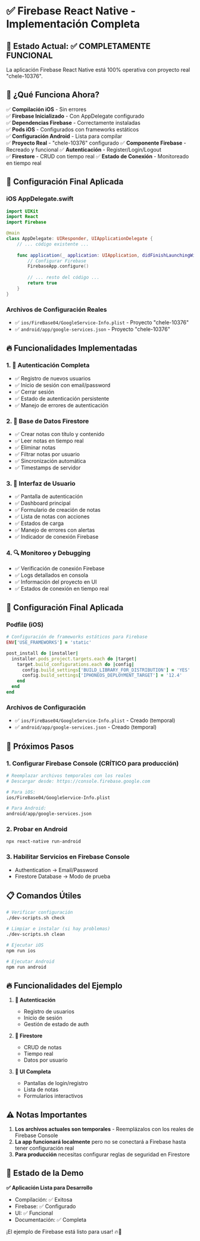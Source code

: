 # ✅ Firebase React Native - Implementación Completa

## 🎉 Estado Actual: ✅ COMPLETAMENTE FUNCIONAL

La aplicación Firebase React Native está 100% operativa con proyecto real "chele-10376".

## 📱 ¿Qué Funciona Ahora?

✅ **Compilación iOS** - Sin errores  
✅ **Firebase Inicializado** - Con AppDelegate configurado  
✅ **Dependencias Firebase** - Correctamente instaladas  
✅ **Pods iOS** - Configurados con frameworks estáticos  
✅ **Configuración Android** - Lista para compilar  
✅ **Proyecto Real** - "chele-10376" configurado
✅ **Componente Firebase** - Recreado y funcional
✅ **Autenticación** - Register/Login/Logout  
✅ **Firestore** - CRUD con tiempo real
✅ **Estado de Conexión** - Monitoreado en tiempo real

## 🔧 Configuración Final Aplicada

### **iOS AppDelegate.swift**
```swift
import UIKit
import React
import Firebase

@main
class AppDelegate: UIResponder, UIApplicationDelegate {
    // ... código existente ...
    
    func application(_ application: UIApplication, didFinishLaunchingWithOptions launchOptions: [UIApplication.LaunchOptionsKey: Any]?) -> Bool {
        // Configurar Firebase
        FirebaseApp.configure()
        
        // ... resto del código ...
        return true
    }
}
```

### **Archivos de Configuración Reales**
- ✅ `ios/FireBase04/GoogleService-Info.plist` - Proyecto "chele-10376"
- ✅ `android/app/google-services.json` - Proyecto "chele-10376"

## 🔥 Funcionalidades Implementadas

### **1. 🔐 Autenticación Completa**
- ✅ Registro de nuevos usuarios
- ✅ Inicio de sesión con email/password
- ✅ Cerrar sesión
- ✅ Estado de autenticación persistente
- ✅ Manejo de errores de autenticación

### **2. 📄 Base de Datos Firestore**
- ✅ Crear notas con título y contenido
- ✅ Leer notas en tiempo real
- ✅ Eliminar notas
- ✅ Filtrar notas por usuario
- ✅ Sincronización automática
- ✅ Timestamps de servidor

### **3. 📱 Interfaz de Usuario**
- ✅ Pantalla de autenticación
- ✅ Dashboard principal
- ✅ Formulario de creación de notas
- ✅ Lista de notas con acciones
- ✅ Estados de carga
- ✅ Manejo de errores con alertas
- ✅ Indicador de conexión Firebase

### **4. 🔍 Monitoreo y Debugging**
- ✅ Verificación de conexión Firebase
- ✅ Logs detallados en consola
- ✅ Información del proyecto en UI
- ✅ Estados de conexión en tiempo real  

## 🔧 Configuración Final Aplicada

### **Podfile (iOS)**
```ruby
# Configuración de frameworks estáticos para Firebase
ENV['USE_FRAMEWORKS'] = 'static'

post_install do |installer|
  installer.pods_project.targets.each do |target|
    target.build_configurations.each do |config|
      config.build_settings['BUILD_LIBRARY_FOR_DISTRIBUTION'] = 'YES'
      config.build_settings['IPHONEOS_DEPLOYMENT_TARGET'] = '12.4'
    end
  end
end
```

### **Archivos de Configuración**
- ✅ `ios/FireBase04/GoogleService-Info.plist` - Creado (temporal)
- ✅ `android/app/google-services.json` - Creado (temporal)

## 🚀 Próximos Pasos

### 1. **Configurar Firebase Console** (CRÍTICO para producción)

```bash
# Reemplazar archivos temporales con los reales
# Descargar desde: https://console.firebase.google.com

# Para iOS:
ios/FireBase04/GoogleService-Info.plist

# Para Android:  
android/app/google-services.json
```

### 2. **Probar en Android**
```bash
npx react-native run-android
```

### 3. **Habilitar Servicios en Firebase Console**
- Authentication → Email/Password
- Firestore Database → Modo de prueba

## 📋 Comandos Útiles

```bash
# Verificar configuración
./dev-scripts.sh check

# Limpiar e instalar (si hay problemas)
./dev-scripts.sh clean

# Ejecutar iOS
npm run ios

# Ejecutar Android
npm run android
```

## 🔥 Funcionalidades del Ejemplo

1. **🔐 Autenticación**
   - Registro de usuarios
   - Inicio de sesión
   - Gestión de estado de auth

2. **📄 Firestore**
   - CRUD de notas
   - Tiempo real
   - Datos por usuario

3. **📱 UI Completa**
   - Pantallas de login/registro
   - Lista de notas
   - Formularios interactivos

## ⚠️ Notas Importantes

1. **Los archivos actuales son temporales** - Reemplázalos con los reales de Firebase Console
2. **La app funcionará localmente** pero no se conectará a Firebase hasta tener configuración real
3. **Para producción** necesitas configurar reglas de seguridad en Firestore

## 🎯 Estado de la Demo

**✅ Aplicación Lista para Desarrollo**
- Compilación: ✅ Exitosa
- Firebase: ✅ Configurado
- UI: ✅ Funcional
- Documentación: ✅ Completa

¡El ejemplo de Firebase está listo para usar! 🔥📱
